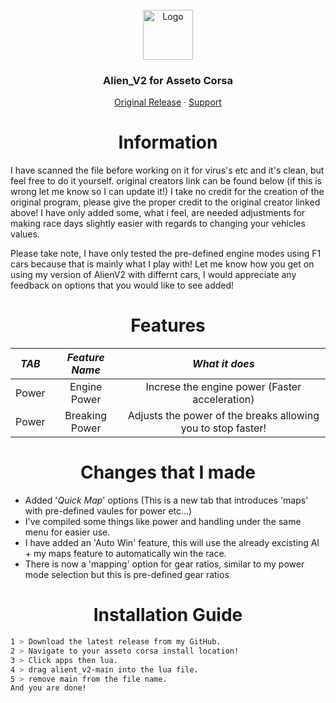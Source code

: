 <br />
<div align="center">
  <a href="https://github.com/othneildrew/Best-README-Template">
    <img src="https://github.com/othneildrew/Best-README-Template/blob/master/images/logo.png?raw=true" alt="Logo" width="80" height="80">
  </a>

  <h3 align="center">Alien_V2 for Asseto Corsa</h3>

  <p align="center">
    <a href="https://www.unknowncheats.me/forum/other-games/511184-assetto-corsa-alien-torque-grip-downforce.html">Original Release</a>
    ·
    <a href="https://discord.gg/WHHsDjm73Y">Support</a>
  </p>
</div>

<h1 align="center">Information</a></h1>

I have scanned the file before working on it for virus's etc and it's clean, but feel free to do it yourself. original creators link can be found below (if this is wrong let me know so I can update it!) I take no credit for the creation of the original program, please give the proper credit to the original creator linked above! I have only added some, what i feel, are needed adjustments for making race days slightly easier with regards to changing your vehicles values.  

Please take note, I have only tested the pre-defined engine modes using F1 cars because that is mainly what I play with! Let me know how you get on using my version of AlienV2 with differnt cars, I would appreciate any feedback on options that you would like to see added!

<h1 align="center">Features </a></h1>  

 ***TAB***       |                      ***Feature Name***                    | ***What it does***
:-----------------:|:------------------------------------------------------:|:-----------------------------------------------------------------------------------:
 Power     |                    Engine Power           | Increse the engine power (Faster acceleration)
 Power     |                    Breaking Power           | Adjusts the power of the breaks allowing you to stop faster!

<h1 align="center">Changes that I made</a></h1>

+ Added '*Quick Map*' options (This is a new tab that introduces 'maps' with pre-defined vaules for power etc...)  
+ I've compiled some things like power and handling under the same menu for easier use.   
+ I have added an 'Auto Win' feature, this will use the already excisting AI + my maps feature to automatically win the race.  
+ There is now a 'mapping' option for gear ratios, similar to my power mode selection but this is pre-defined gear ratios

<h1 align="center">Installation Guide</a></h1> 

   ```sh
   1 > Download the latest release from my GitHub.
   2 > Navigate to your asseto corsa install location!
   3 > Click apps then lua.
   4 > drag alient_v2-main into the lua file.
   5 > remove main from the file name.
   And you are done!
   ``` 
